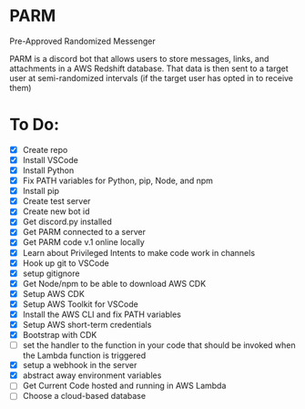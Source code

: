 # PARM
Pre-Approved Randomized Messenger

PARM is a discord bot that allows users to store messages, links, and attachments in a AWS Redshift database.
That data is then sent to a target user at semi-randomized intervals (if the target user has opted in to receive them)

# To Do:
- [X] Create repo
- [X] Install VSCode
- [X] Install Python
- [X] Fix PATH variables for Python, pip, Node, and npm
- [X] Install pip
- [X] Create test server
- [X] Create new bot id
- [X] Get discord.py installed
- [X] Get PARM connected to a server
- [X] Get PARM code v.1 online locally
- [X] Learn about Privileged Intents to make code work in channels
- [X] Hook up git to VSCode
- [X] setup gitignore
- [X] Get Node/npm to be able to download AWS CDK
- [X] Setup AWS CDK
- [X] Setup AWS Toolkit for VSCode
- [X] Install the AWS CLI and fix PATH variables
- [X] Setup AWS short-term credentials
- [X] Bootstrap with CDK
- [ ] set the handler to the function in your code that should be invoked when the Lambda function is triggered
- [X] setup a webhook in the server
- [X] abstract away environment variables
- [ ] Get Current Code hosted and running in AWS Lambda
- [ ] Choose a cloud-based database
